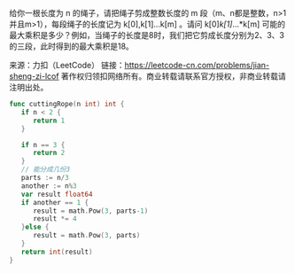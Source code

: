 给你一根长度为 n 的绳子，请把绳子剪成整数长度的 m 段（m、n都是整数，n>1并且m>1），每段绳子的长度记为 k[0],k[1]...k[m] 。请问 k[0]*k[1]*...*k[m] 可能的最大乘积是多少？例如，当绳子的长度是8时，我们把它剪成长度分别为2、3、3的三段，此时得到的最大乘积是18。

来源：力扣（LeetCode）
链接：https://leetcode-cn.com/problems/jian-sheng-zi-lcof
著作权归领扣网络所有。商业转载请联系官方授权，非商业转载请注明出处。





```go
func cuttingRope(n int) int {
   if n < 2 {
      return 1
   }

   if n == 3 {
      return 2
   }
   // 能分成几份3
   parts := n/3
   another := n%3
   var result float64
   if another == 1 {
      result = math.Pow(3, parts-1)
      result *= 4
   }else {
      result = math.Pow(3, parts)
   }
   return int(result)
}
```